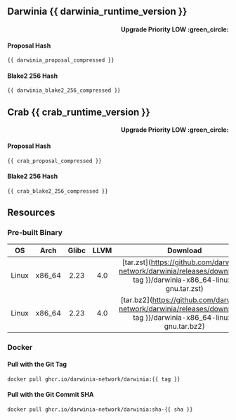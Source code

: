 ## Darwinia {{ darwinia_runtime_version }}
<h4 align="right">Upgrade Priority LOW :green_circle:</h4>

#### Proposal Hash
```
{{ darwinia_proposal_compressed }}
```
#### Blake2 256 Hash
```
{{ darwinia_blake2_256_compressed }}
```

## Crab {{ crab_runtime_version }}
<h4 align="right">Upgrade Priority LOW :green_circle:</h4>

#### Proposal Hash
```
{{ crab_proposal_compressed }}
```
#### Blake2 256 Hash
```
{{ crab_blake2_256_compressed }}
```

## Resources
### Pre-built Binary
|  OS   |  Arch  | Glibc | LLVM  |                                                       Download                                                        |
| :---: | :----: | :---: | :---: | :-------------------------------------------------------------------------------------------------------------------: |
| Linux | x86_64 | 2.23  |  4.0  | [tar.zst](https://github.com/darwinia-network/darwinia/releases/download/{{ tag }}/darwinia-x86_64-linux-gnu.tar.zst) |
| Linux | x86_64 | 2.23  |  4.0  | [tar.bz2](https://github.com/darwinia-network/darwinia/releases/download/{{ tag }}/darwinia-x86_64-linux-gnu.tar.bz2) |

### Docker
#### Pull with the Git Tag
```docker
docker pull ghcr.io/darwinia-network/darwinia:{{ tag }}
```
#### Pull with the Git Commit SHA
```docker
docker pull ghcr.io/darwinia-network/darwinia:sha-{{ sha }}
```
